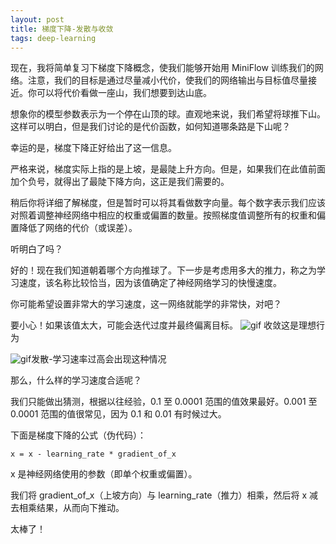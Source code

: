 ```yaml
---
layout: post
title: 梯度下降-发散与收敛
tags: deep-learning
---
```


现在，我将简单复习下梯度下降概念，使我们能够开始用 MiniFlow 训练我们的网络。注意，我们的目标是通过尽量减小代价，使我们的网络输出与目标值尽量接近。你可以将代价看做一座山，我们想要到达山底。

想象你的模型参数表示为一个停在山顶的球。直观地来说，我们希望将球推下山。这样可以明白，但是我们讨论的是代价函数，如何知道哪条路是下山呢？

幸运的是，梯度下降正好给出了这一信息。

严格来说，梯度实际上指的是上坡，是最陡上升方向。但是，如果我们在此值前面加个负号，就得出了最陡下降方向，这正是我们需要的。

稍后你将详细了解梯度，但是暂时可以将其看做数字向量。每个数字表示我们应该对照着调整神经网络中相应的权重或偏置的数量。按照梯度值调整所有的权重和偏置降低了网络的代价（或误差）。

听明白了吗？

好的！现在我们知道朝着哪个方向推球了。下一步是考虑用多大的推力，称之为学习速度，该名称比较恰当，因为该值确定了神经网络学习的快慢速度。

你可能希望设置非常大的学习速度，这一网络就能学的非常快，对吧？

要小心！如果该值太大，可能会迭代过度并最终偏离目标。
![gif](https://mmbiz.qpic.cn/mmbiz_gif/rw1wCRwDbgbKsuEUmZ1mxPDWmNsy00NK7Jpl3Xic5BxnemVB5WH4A2G6qz9ksMVr4KiaGFKAPNbY1PrOnukqRJYg/0?wx_fmt=gif)
收敛这是理想行为


![gif](https://mmbiz.qpic.cn/mmbiz_gif/rw1wCRwDbgbKsuEUmZ1mxPDWmNsy00NKiaRqZcScBLbqLLQbclryBob7a5g5sQibPb7EtgPpulb2Xcr0Dctufu1A/0?wx_fmt=gif)发散-学习速率过高会出现这种情况

那么，什么样的学习速度合适呢？

我们只能做出猜测，根据以往经验，0.1 至 0.0001 范围的值效果最好。0.001 至 0.0001 范围的值很常见，因为 0.1 和 0.01 有时候过大。

下面是梯度下降的公式（伪代码）：

`x = x - learning_rate * gradient_of_x`

x 是神经网络使用的参数（即单个权重或偏置）。

我们将 gradient_of_x（上坡方向）与 learning_rate（推力）相乘，然后将 x 减去相乘结果，从而向下推动。

太棒了！
